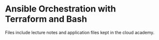 # Ansible Orchestration with Terraform and Bash

Files include lecture notes and application files kept in the cloud academy.
